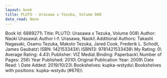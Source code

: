 ```yaml
---
layout: book
title: PLUTO - Urasawa x Tezuka, Volume 008
date_read: None
---
```


Book Id: 6889271\ 
Title: PLUTO: Urasawa x Tezuka, Volume 008\ 
Author: Naoki Urasawa\ 
Author l-f: Urasawa, Naoki\ 
Additional Authors: Takashi Nagasaki, Osamu Tezuka, Makoto Tezuka, Jared Cook, Frederik L. Schodt, James Gaubatz\ 
ISBN: 142153343X\ 
ISBN13: 9781421533438\ 
My Rating: 0\ 
Average Rating: 4.43\ 
Publisher: VIZ Media\ 
Binding: Paperback\ 
Number of Pages: 256\ 
Year Published: 2010\ 
Original Publication Year: 2009\ 
Date Read: \ 
Date Added: 2019/10/23\ 
Bookshelves: kupka-wstydu\ 
Bookshelves with positions: kupka-wstydu (#676)\ 

